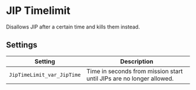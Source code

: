 # JIP Timelimit
Disallows JIP after a certain time and kills them instead.

## Settings
| Setting                    | Description                                                          |
| -------------------------- | -------------------------------------------------------------------- |
| `JipTimeLimit_var_JipTime` | Time in seconds from mission start until JIPs are no longer allowed. |
